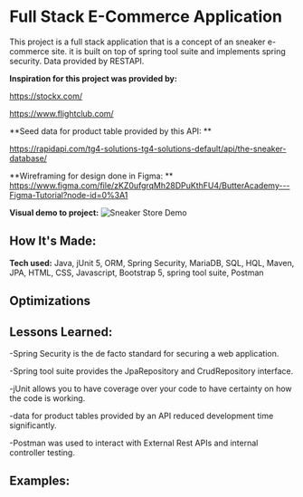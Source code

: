# Full Stack E-Commerce Application
This project is a full stack application that is a concept of an sneaker e-commerce site. it is built on top of spring tool suite and implements spring security. Data provided by RESTAPI.

**Inspiration for this project was provided by:**

https://stockx.com/

https://www.flightclub.com/

**Seed data for product table provided by this API: **

https://rapidapi.com/tg4-solutions-tg4-solutions-default/api/the-sneaker-database/

**Wireframing for design done in Figma: **
https://www.figma.com/file/zKZ0ufgrqMh28DPuKthFU4/ButterAcademy---Figma-Tutorial?node-id=0%3A1

**Visual demo to project:**
![Sneaker Store Demo](src/main/resources/static/demo/sneakerDemo.gif)

## How It's Made:

**Tech used:** Java, jUnit 5, ORM, Spring Security, MariaDB, SQL, HQL, Maven, JPA,  HTML, CSS, Javascript, Bootstrap 5, spring tool suite, Postman


## Optimizations


## Lessons Learned:

-Spring Security is the de facto standard for securing a web application.

-Spring tool suite provides the JpaRepository and CrudRepository interface.

-jUnit allows you to have coverage over your code to have certainty on how the code is working.

-data for product tables provided by an API reduced development time significantly.

-Postman was used to interact with External Rest APIs and internal controller testing.


## Examples:
